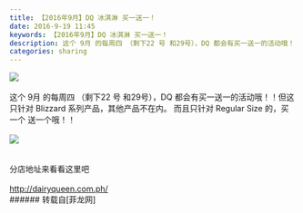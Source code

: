```yaml
---
title: 【2016年9月】DQ 冰淇淋 买一送一！
date: 2016-9-19 11:45
keywords: 【2016年9月】DQ 冰淇淋 买一送一！
description: 这个 9月 的每周四 （剩下22 号 和29号），DQ 都会有买一送一的活动哦！！但这只针对 Blizzard 系列产品，其他产品不在内。 而且只针对 Regular Size 的，买一个 送一个哦！！ 分店地址来看看这里吧http://dairyqueen.com.ph/
categories: sharing
---
```

<td class="t_f" id="postmessage_398983">


<img aid="425421" data-cf-modified-1535f4ae3cc2ffbeab2f0203-="" file="data/attachment/forum/201609/19/113653al08zurbro9bal8b.jpg.thumb.jpg" id="aimg_425421" inpost="1" onclick="" onmouseover="" src="http://www.flw.ph/data/attachment/forum/201609/19/113653al08zurbro9bal8b.jpg" style="cursor:pointer" zoomfile="data/attachment/forum/201609/19/113653al08zurbro9bal8b.jpg"/>


<br/>
<br/>
这个 9月 的每周四 （剩下22 号 和29号），DQ 都会有买一送一的活动哦！！但这只针对 Blizzard 系列产品，其他产品不在内。 而且只针对 Regular Size 的，买一个 送一个哦！！ <br/>
<br/>

<img aid="425423" data-cf-modified-1535f4ae3cc2ffbeab2f0203-="" file="data/attachment/forum/201609/19/114535yzfi1gmxzkwwaxmd.jpg.thumb.jpg" id="aimg_425423" inpost="1" onclick="" onmouseover="" src="http://www.flw.ph/data/attachment/forum/201609/19/114535yzfi1gmxzkwwaxmd.jpg" style="cursor:pointer" zoomfile="data/attachment/forum/201609/19/114535yzfi1gmxzkwwaxmd.jpg"/>


<br/>
<br/>
<br/>
分店地址来看看这里吧<br/>
<br/>
<a href="http://dairyqueen.com.ph/" target="_blank">http://dairyqueen.com.ph/</a><br/>
</td>
###### 转载自[菲龙网]